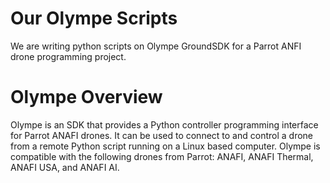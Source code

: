 # Our Olympe Scripts
We are writing python scripts on Olympe GroundSDK for a Parrot ANFI drone programming project.

# Olympe Overview
Olympe is an SDK that provides a Python controller programming interface for Parrot ANAFI drones. It can be used to connect to and control a drone from a remote Python script running on a Linux based computer. Olympe is compatible with the following drones from Parrot: ANAFI, ANAFI Thermal, ANAFI USA, and ANAFI AI.
